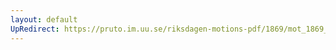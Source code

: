 ```yaml
---
layout: default
UpRedirect: https://pruto.im.uu.se/riksdagen-motions-pdf/1869/mot_1869__ak__245/mot_1869__ak__245-002.pdf
---
```

